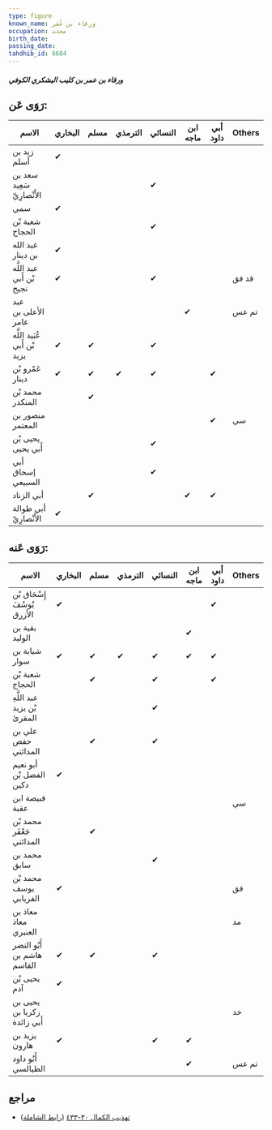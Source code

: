 ```yaml
---
type: figure
known_name: ورقاء بن عُمَر
occupation: محدث
birth_date:
passing_date:
tahdhib_id: 6684
---
```

##### ورقاء بن عمر بن كليب اليشكري الكوفي

## رَوَى عَن:
| الاسم                       | البخاري | مسلم | الترمذي | النسائي | ابن ماجه | أبي داود | Others |
| --------------------------- | ------- | ---- | ------- | ------- | -------- | -------- | ------ |
| زيد بن أسلم                 | ✔       |      |         |         |          |          |        |
| سعد بن سَعِيد الأَنْصارِيّ  |         |      |         | ✔       |          |          |        |
| سمي                         | ✔       |      |         |         |          |          |        |
| شعبة بْن الحجاج             |         |      |         | ✔       |          |          |        |
| عبد الله بن دينار           | ✔       |      |         |         |          |          |        |
| عبد اللَّه بْن أَبي نجيح    | ✔       |      |         | ✔       |          |          | قد فق  |
| عبد الأعلى بن عامر          |         |      |         |         | ✔        |          | تم عس  |
| عُبَيد اللَّه بْن أَبي يزيد | ✔       | ✔    |         | ✔       |          |          |        |
| عَمْرو بْن دينار            | ✔       | ✔    | ✔       | ✔       |          | ✔        |        |
| محمد بْن المنكدر            |         | ✔    |         |         |          |          |        |
| منصور بن المعتمر            |         |      |         |         |          | ✔        | سي     |
| يحيى بْن أَبي يحيى          |         |      |         | ✔       |          |          |        |
| أبي إسحاق السبيعي           |         |      |         | ✔       |          |          |        |
| أبي الزناد                  |         | ✔    |         |         | ✔        | ✔        |        |
| أبي طوالة الأَنْصارِيّ      | ✔       |      |         |         |          |          |        |
## رَوَى عَنه:
| الاسم                       | البخاري | مسلم | الترمذي | النسائي | ابن ماجه | أبي داود | Others |
| --------------------------- | ------- | ---- | ------- | ------- | -------- | -------- | ------ |
| إِسْحَاق بْن يُوسُفَ الأزرق | ✔       |      |         |         |          | ✔        |        |
| بقية بن الوليد              |         |      |         |         | ✔        |          |        |
| شبابة بن سوار               | ✔       | ✔    | ✔       | ✔       | ✔        | ✔        |        |
| شعبة بْن الحجاج             |         | ✔    |         | ✔       |          | ✔        |        |
| عبد اللَّهِ بْن يزيد المقرئ |         |      |         | ✔       |          |          |        |
| علي بن حفص المدائني         |         | ✔    |         | ✔       |          |          |        |
| أبو نعيم الفضل بْن دكين     | ✔       |      |         |         |          |          |        |
| قبيصة ابن عقبة              |         |      |         |         |          |          | سي     |
| محمد بْن جَعْفَر المدائني   |         | ✔    |         |         |          |          |        |
| محمد بن سابق                |         |      |         | ✔       |          |          |        |
| محمد بْن يوسف الفريابي      | ✔       |      |         |         |          |          | فق     |
| معاذ بن معاذ العنبري        |         |      |         |         |          |          | مد     |
| أَبُو النضر هاشم بن القاسم  | ✔       | ✔    |         | ✔       |          |          |        |
| يحيى بْن آدم                | ✔       |      |         |         |          |          |        |
| يحيى بن زكريا بن أَبي زائدة |         |      |         |         |          |          | خد     |
| يزيد بن هارون               | ✔       |      |         | ✔       | ✔        |          |        |
| أَبُو داود الطيالسي         |         |      |         |         | ✔        |          | تم عس  |
## مراجع
- [تهذيب الكمال ٣٠-٤٣٣](obsidian://open?vault=Tahdhib-al-Kamal&file=Figures/٦٦٨٤-ورقاء%20بن%20عمر%20بن%20كليب%20اليشكري%20الكوفي) ([رابط الشاملة](https://shamela.ws/book/3722/16499))